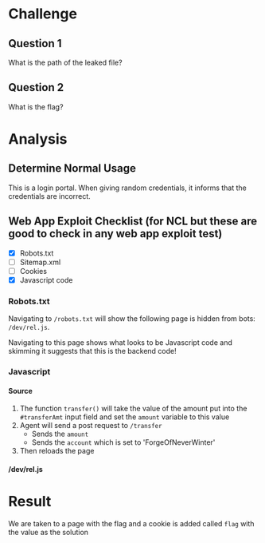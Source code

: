 # Challenge

## Question 1
What is the path of the leaked file?

## Question 2
What is the flag?

# Analysis 
## Determine Normal Usage
This is a login portal. When giving random credentials, it informs that the credentials are incorrect.

## Web App Exploit Checklist (for NCL but these are good to check in any web app exploit test)
- [X] Robots.txt
- [ ] Sitemap.xml
- [ ] Cookies
- [X] Javascript code

### Robots.txt
Navigating to `/robots.txt` will show the following page is hidden from bots: `/dev/rel.js`.

Navigating to this page shows what looks to be Javascript code and skimming it suggests that this is the backend code!

### Javascript
#### Source
1. The function `transfer()` will take the value of the amount put into the `#transferAmt` input field and set the `amount` variable to this value
2. Agent will send a post request to `/transfer`
   - Sends the `amount`
   - Sends the `account` which is set to 'ForgeOfNeverWinter'
3. Then reloads the page

#### /dev/rel.js


# Result
We are taken to a page with the flag and a cookie is added called `flag` with the value as the solution
